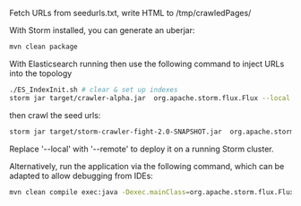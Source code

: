 Fetch URLs from seedurls.txt, write HTML to /tmp/crawledPages/


With Storm installed, you can generate an uberjar:

``` sh
mvn clean package
```


With Elasticsearch running then use the following command to inject URLs into the topology

``` sh
./ES_IndexInit.sh # clear & set up indexes
storm jar target/crawler-alpha.jar  org.apache.storm.flux.Flux --local es-injector.flux
```

then crawl the seed urls:

``` sh
storm jar target/storm-crawler-fight-2.0-SNAPSHOT.jar  org.apache.storm.flux.Flux --local --sleep 600000 es-crawler.flux
```

Replace '--local' with '--remote' to deploy it on a running Storm cluster.

Alternatively, run the application via the following command, which can be adapted to allow debugging from IDEs:

```sh
mvn clean compile exec:java -Dexec.mainClass=org.apache.storm.flux.Flux -Dexec.args="--local crawler.flux --sleep 60000
```

